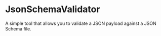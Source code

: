 # JsonSchemaValidator

A simple tool that allows you to validate a JSON payload against a JSON Schema file.
